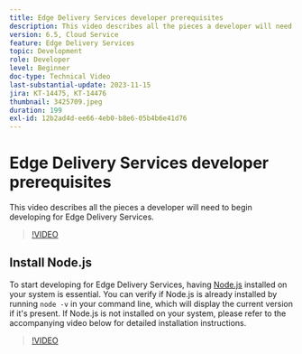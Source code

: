 ```yaml
---
title: Edge Delivery Services developer prerequisites
description: This video describes all the pieces a developer will need to begin developing for Edge Delivery Services.
version: 6.5, Cloud Service
feature: Edge Delivery Services
topic: Development
role: Developer
level: Beginner
doc-type: Technical Video
last-substantial-update: 2023-11-15
jira: KT-14475, KT-14476
thumbnail: 3425709.jpeg
duration: 199
exl-id: 12b2ad4d-ee66-4eb0-b8e6-05b4b6e41d76
---
```

# Edge Delivery Services developer prerequisites 

This video describes all the pieces a developer will need to begin developing for Edge Delivery Services.

>[!VIDEO](https://video.tv.adobe.com/v/3425709/?learn=on)

## Install Node.js

To start developing for Edge Delivery Services, having [Node.js](https://nodejs.org) installed on your system is essential. You can verify if Node.js is already installed by running `node -v` in your command line, which will display the current version if it's present. If Node.js is not installed on your system, please refer to the accompanying video below for detailed installation instructions.

>[!VIDEO](https://video.tv.adobe.com/v/3425710/?learn=on)
